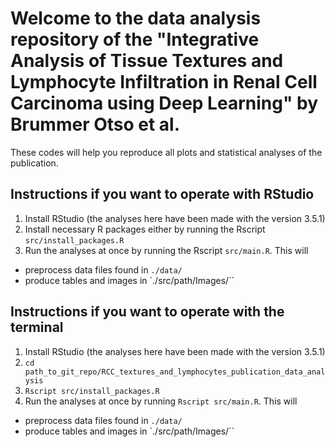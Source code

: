# Welcome to the data analysis repository of the "Integrative Analysis of Tissue Textures and Lymphocyte Infiltration in Renal Cell Carcinoma using Deep Learning" by Brummer Otso et al.


These codes will help you reproduce all plots and statistical analyses of the publication.  


## Instructions if you want to operate with RStudio
1. Install RStudio (the analyses here have been made with the version 3.5.1)
2. Install necessary R packages either by running the Rscript `src/install_packages.R`
3. Run the analyses at once by running the Rscript `src/main.R`. This will
- preprocess data files found in `./data/`
- produce tables and images in `./src/path/Images/``


## Instructions if you want to operate with the terminal
1. Install RStudio (the analyses here have been made with the version 3.5.1)
2. `cd path_to_git_repo/RCC_textures_and_lymphocytes_publication_data_analysis`
3. `Rscript src/install_packages.R`
4. Run the analyses at once by running `Rscript src/main.R`. This will
- preprocess data files found in `./data/`
- produce tables and images in `./src/path/Images/``
